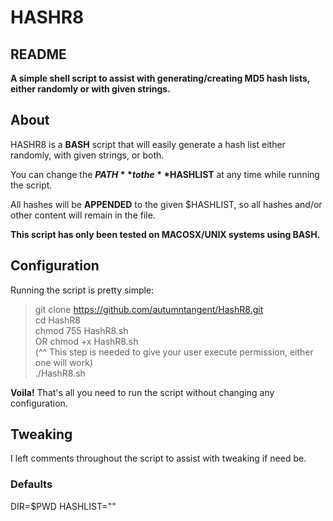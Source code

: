# HASHR8  

## README

**A simple shell script to assist with generating/creating MD5 hash lists, either randomly or with given strings.**


## About

HASHR8 is a **BASH** script that will easily generate a hash list either randomly, with given strings, or both.

You can change the **$PATH** to the **$HASHLIST** at any time while running the script.

All hashes will be **APPENDED** to the given $HASHLIST, so all hashes and/or other content will remain in the file. 

**This script has only been tested on MACOSX/UNIX systems using BASH.**

## Configuration

Running the script is pretty simple:

  > git clone https://github.com/autumntangent/HashR8.git  
  > cd HashR8  
  > chmod 755 HashR8.sh  
  > OR chmod +x HashR8.sh  
  (^^ This step is needed to give your user execute permission, either one will work)  
  > ./HashR8.sh  


**Voila!** That's all you need to run the script without changing any configuration.

## Tweaking

I left comments throughout the script to assist with tweaking if need be.

### Defaults

DIR=$PWD 
HASHLIST=""

